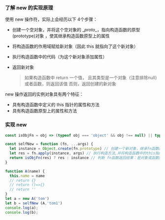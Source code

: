 
### 了解 new 的实现原理
使用 new 操作符，实际上会经历以下 4个步骤：
* 创建一个空对象，并将这个空对象的 \__proto__，指向构造函数的原型(prototype)对象 ，使其继承构造函数原型上的属性  

* 将构造函数的作用域赋给新对象（因此 this 就指向了这个新对象）  

* 执行构造函数中的代码（为这个新对象添加属性）  

* 返回新对象  
  >如果构造函数中 return 一个值， 且其类型是一个对象（注意排除null）或者函数，则返回该值
  >否则，返回创建的新对象

new 操作返回的实例对象具有两个特征：
* 具有构造函数中定义的 this 指针的属性和方法  
* 具有构造函数原型上的属性和方法

### 实现 new
```js
const isObjFn = obj => (typeof obj === 'object' && obj !== null) || typeof obj === 'function'

const selfNew = function (fn, ...args) {
  let instance = Object.create(fn.prototype) // 创建一个新对象，继承fn函数原型
  let res = fn.apply(instance, args) // 执行构造方法,并将构造函数中的this指向这个对象，并传递参数
  return isObjFn(res) ? res : instance // 判断 fn函数返回结果：是对象或函数则返回此该结果res，否则返回创建的新对象instance
}
```

```js
function A(name) {
  this.name = name
  // return {}
  // return ()=>{}
  // return ''
}
let a = new A('tom')
let b = selfNew (A,'tom1')
console.log(a);
console.log(b);
```